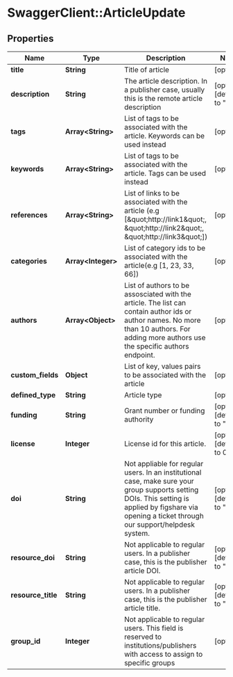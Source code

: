 # SwaggerClient::ArticleUpdate

## Properties
Name | Type | Description | Notes
------------ | ------------- | ------------- | -------------
**title** | **String** | Title of article | [optional] 
**description** | **String** | The article description. In a publisher case, usually this is the remote article description | [optional] [default to &quot;&quot;]
**tags** | **Array&lt;String&gt;** | List of tags to be associated with the article. Keywords can be used instead | [optional] 
**keywords** | **Array&lt;String&gt;** | List of tags to be associated with the article. Tags can be used instead | [optional] 
**references** | **Array&lt;String&gt;** | List of links to be associated with the article (e.g [\&quot;http://link1\&quot;, \&quot;http://link2\&quot;, \&quot;http://link3\&quot;]) | [optional] 
**categories** | **Array&lt;Integer&gt;** | List of category ids to be associated with the article(e.g [1, 23, 33, 66]) | [optional] 
**authors** | **Array&lt;Object&gt;** | List of authors to be assosciated with the article. The list can contain author ids or author names. No more than 10 authors. For adding more authors use the specific authors endpoint. | [optional] 
**custom_fields** | **Object** | List of key, values pairs to be associated with the article | [optional] 
**defined_type** | **String** | Article type | [optional] 
**funding** | **String** | Grant number or funding authority | [optional] [default to &quot;&quot;]
**license** | **Integer** | License id for this article. | [optional] [default to 0]
**doi** | **String** | Not appliable for regular users. In an institutional case, make sure your group supports setting DOIs. This setting is applied by figshare via opening a ticket through our support/helpdesk system. | [optional] [default to &quot;&quot;]
**resource_doi** | **String** | Not applicable to regular users. In a publisher case, this is the publisher article DOI. | [optional] [default to &quot;&quot;]
**resource_title** | **String** | Not applicable to regular users. In a publisher case, this is the publisher article title. | [optional] [default to &quot;&quot;]
**group_id** | **Integer** | Not applicable to regular users. This field is reserved to institutions/publishers with access to assign to specific groups | [optional] 


